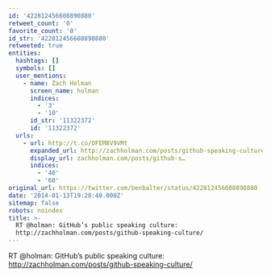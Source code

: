 ```yaml
---
id: '422812456608890880'
retweet_count: '0'
favorite_count: '0'
id_str: '422812456608890880'
retweeted: true
entities:
  hashtags: []
  symbols: []
  user_mentions:
    - name: Zach Holman
      screen_name: holman
      indices:
        - '3'
        - '10'
      id_str: '11322372'
      id: '11322372'
  urls:
    - url: http://t.co/OFEM8V9VMt
      expanded_url: http://zachholman.com/posts/github-speaking-culture/
      display_url: zachholman.com/posts/github-s…
      indices:
        - '46'
        - '68'
original_url: https://twitter.com/benbalter/status/422812456608890880
date: '2014-01-13T19:28:40.000Z'
sitemap: false
robots: noindex
title: >-
  RT @holman: GitHub’s public speaking culture:
  http://zachholman.com/posts/github-speaking-culture/
---
```


RT @holman: GitHub’s public speaking culture: http://zachholman.com/posts/github-speaking-culture/